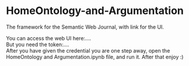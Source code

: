 # HomeOntology-and-Argumentation
The framework for the Semantic Web Journal, with link for the UI.

You can access the web UI here:....\
But you need the token:....\
After you have given the credential you are one step away, open the HomeOntology and Argumentation.ipynb file, and run it. After that enjoy :)
